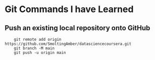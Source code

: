 # Git Commands I have Learned

## Push an existing local repository onto GitHub
```
    git remote add origin https://github.com/SmoltingAmber/datasciencecoursera.git
    git branch -M main
    git push -u origin main
```
